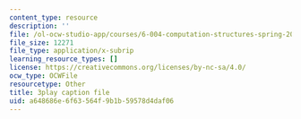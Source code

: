 ```yaml
---
content_type: resource
description: ''
file: /ol-ocw-studio-app/courses/6-004-computation-structures-spring-2017/a648686e6f63564f9b1b59578d4daf06_1eIFnKOZ-oY.vtt
file_size: 12271
file_type: application/x-subrip
learning_resource_types: []
license: https://creativecommons.org/licenses/by-nc-sa/4.0/
ocw_type: OCWFile
resourcetype: Other
title: 3play caption file
uid: a648686e-6f63-564f-9b1b-59578d4daf06
---
```

